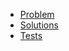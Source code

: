 - [Problem](https://adventofcode.com/2015/day/10)
- [Solutions](solvers.js)
- [Tests](solvers.test.js)
